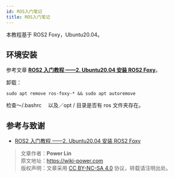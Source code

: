```yaml
---
id: ROS入门笔记
title: ROS入门笔记
---
```


本教程基于 ROS2 Foxy，Ubuntu20.04。

## 环境安装

参考文章 [**ROS2 入门教程 ——2. Ubuntu20.04 安装 ROS2 Foxy**](https://www.guyuehome.com/10226)。

卸载：

```
sudo apt remove ros-foxy-* && sudo apt autoremove

```

检查～/.bashrc 　以及／opt / 目录是否有 ros 文件夹存在。

## 参考与致谢

- [ROS2 入门教程 ——2. Ubuntu20.04 安装 ROS2 Foxy](https://www.guyuehome.com/10226)

> 文章作者：**Power Lin**  
> 原文地址：<https://wiki-power.com>  
> 版权声明：文章采用 [CC BY-NC-SA 4.0](https://creativecommons.org/licenses/by/4.0/deed.zh) 协议，转载请注明出处。
